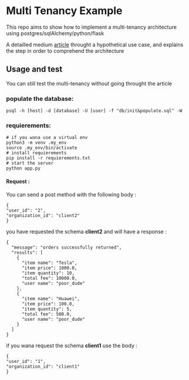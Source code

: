 # Multi Tenancy Example
This repo aims to show how to implement a multi-tenancy architecture using postgres/sqlAlchemy/python/flask

A detailled medium [article]() throught a hypothetical use case, and explains the step in order to comprehend the architecture

## Usage and test

You can still test the multi-tenancy without going throught the article


### populate the database:

    psql -h [host] -d [database] -U [user] -f "db/init&populate.sql" -W


### requierements:

    # if you wana use a virtual env
    python3 -m venv .my_env 
    source .my_env/bin/activate
    # install requierements
    pip install -r requierements.txt
    # start the server
    python app.py

#### Request : 
You can send a post method with the following body : 

    {
    "user_id": "2", 
    "organization_id": "client2"
    }

you have requested the schema **client2** and will have a response :

    {
      "message": "orders successfully returned",
      "results": [
        {
          "item name": "Tesla",
          "item price": 1000.0,
          "item quantity": 10,
          "total fee": 10000.0,
          "user name": "poor_dude"
        },
        {
          "item name": "Huawei",
          "item price": 100.0,
          "item quantity": 5,
          "total fee": 500.0,
          "user name": "poor_dude"
        }
      ]
    }


if you wana request the schema **client1** use the body :

    {
    "user_id": "1", 
    "organization_id": "client1"
    }

